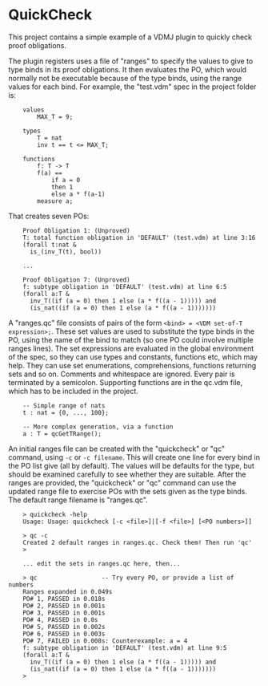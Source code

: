 # QuickCheck

This project contains a simple example of a VDMJ plugin to quickly check proof obligations.

The plugin registers uses a file of "ranges" to specify the values to give to type binds in its proof obligations.
It then evaluates the PO, which would normally not be executable because of the type binds, using the range
values for each bind. For example, the "test.vdm" spec in the project folder is:

```
	values
		MAX_T = 9;
	
	types
		T = nat
		inv t == t <= MAX_T;
		
	functions
		f: T -> T
		f(a) ==
			if a = 0
			then 1
			else a * f(a-1)
		measure a;
```

That creates seven POs:

```
	Proof Obligation 1: (Unproved)
	T: total function obligation in 'DEFAULT' (test.vdm) at line 3:16
	(forall t:nat &
	  is_(inv_T(t), bool))
	
	...
	
	Proof Obligation 7: (Unproved)
	f: subtype obligation in 'DEFAULT' (test.vdm) at line 6:5
	(forall a:T &
	  inv_T((if (a = 0) then 1 else (a * f((a - 1))))) and
	  (is_nat((if (a = 0) then 1 else (a * f((a - 1)))))))
```

A "ranges.qc" file consists of pairs of the form `<bind> = <VDM set-of-T expression>;`. These set values
are used to substitute the type binds in the PO, using the name of the bind to match (so one PO could involve
multiple ranges lines). The set expressions are evaluated in the global environment of the spec, so they can use
types and constants, functions etc, which may help. They can use set enumerations, comprehensions, functions
returning sets and so on. Comments and whitespace are ignored. Every pair is terminated by a semicolon. Supporting
functions are in the qc.vdm file, which has to be included in the project.

```
	-- Simple range of nats
	t : nat = {0, ..., 100};
	
	-- More complex generation, via a function
	a : T = qcGetTRange();
```

An initial ranges file can be created with the "quickcheck" or "qc" command, using `-c` or `-c filename`.
This will create one line for every bind in the PO list give (all by default). The values will be defaults for
the type, but should be examined carefully to see whether they are suitable. After the ranges are provided,
the "quickcheck" or "qc" command can use the updated range file to exercise POs with the sets given as the
type binds. The default range filename is "ranges.qc".

```
	> quickcheck -help
	Usage: Usage: quickcheck [-c <file>]|[-f <file>] [<PO numbers>]]
	
	> qc -c
	Created 2 default ranges in ranges.qc. Check them! Then run 'qc'
	>
	
	... edit the sets in ranges.qc here, then...
	
	> qc                  -- Try every PO, or provide a list of numbers
	Ranges expanded in 0.049s
	PO# 1, PASSED in 0.018s
	PO# 2, PASSED in 0.001s
	PO# 3, PASSED in 0.001s
	PO# 4, PASSED in 0.0s
	PO# 5, PASSED in 0.002s
	PO# 6, PASSED in 0.003s
	PO# 7, FAILED in 0.008s: Counterexample: a = 4
	f: subtype obligation in 'DEFAULT' (test.vdm) at line 9:5
	(forall a:T &
	  inv_T((if (a = 0) then 1 else (a * f((a - 1))))) and
	  (is_nat((if (a = 0) then 1 else (a * f((a - 1)))))))
	>
```
